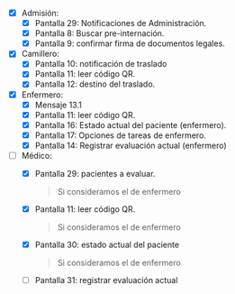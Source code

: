 - [x] Admisión:
    - [x] Pantalla 29: Notificaciones de Administración.
    - [x] Pantalla 8: Buscar pre-internación.
    - [x] Pantalla 9: confirmar firma de documentos legales.

- [x] Camillero:
    - [x] Pantalla 10: notificación de traslado
    - [x] Pantalla 11: leer código QR.
    - [x] Pantalla 12: destino del traslado.

- [x] Enfermero:
    - [x] Mensaje 13.1
    - [x] Pantalla 11: leer código QR.
    - [x] Pantalla 16: Estado actual del paciente (enfermero). 
    - [x] Pantalla 17: Opciones de tareas de enfermero.
    - [x] Pantalla 14: Registrar evaluación actual (enfermero)

- [ ] Médico:
    - [x] Pantalla 29: pacientes a evaluar.
    
        > Si consideramos el de enfermero
    
    - [x] Pantalla 11: leer código QR.
        
        > Si consideramos el de enfermero

    - [x] Pantalla 30: estado actual del paciente
    
        > Si consideramos el de enfermero

    - [ ] Pantalla 31: registrar evaluación actual
